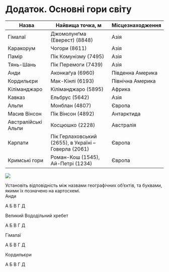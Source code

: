 # Додаток. Основнi гори свiту

| Назва | Найвища точка, м | Мiсцезнаходження |
| -- | ---- | -- |
| Гімалаї | Джомолунґма (Еверест) (8848) | Азія |
| Каракорум | Чогори (8611) | Азія |
| Памір | Пік Комунізму (7495) | Азія |
| Тянь-Шань | Пік Перемоги (7439) | Азія |
| Анди | Аконкаґуа (6960) | Південна Америка |
| Кордильєри | Мак-Кінлі (6193) | Північна Америка |
| Кіліманджаро | Кіліманджаро (5895) | Африка |
| Кавказ | Ельбрус (5642) | Азія |
| Альпи | Монблан (4807) | Європа |
| Масив Вінсон | Пік Вінсон (4892) | Антарктида |
| Австралійські Альпи | Косцюшко (2228) | Австралія |
| Карпати | Пік Герлаховський (2655), в Україні – Говерла (2061) | Європа |
 | Кримські гори | Роман-Кош (1545), Ай-Петрі (1234) | Європа |
 
 
<img src="5.10.jpg">
<quiz>
<question>
<p>Установіть відповідність між назвами географічних об’єктів, та буквами, якими їх позначено на картосхемі.<br>
Анди</p>
<answer>А</answer>
<answer>Б</answer>
<answer correct>В</answer>
<answer>Г</answer>
<answer>Д</answer>
</question>
<question>
<p>Великий Вододільний хребет</p>
<answer>А</answer>
<answer>Б</answer>
<answer>В</answer>
<answer>Г</answer>
<answer correct>Д</answer>
</question>
<question>
<p>Гімалаї</p>
<answer>А</answer>
<answer>Б</answer>
<answer>В</answer>
<answer correct>Г</answer>
<answer>Д</answer>
</question>
<question>
<p>Кордильєри</p>
<answer correct>А</answer>
<answer>Б</answer>
<answer>В</answer>
<answer>Г</answer>
<answer>Д</answer>
</question>
</quiz>
